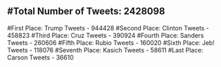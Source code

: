 #Total Number of Tweets: 2428098 
---
#First Place: Trump Tweets - 944428
#Second Place: Clinton Tweets - 458823
#Third Place: Cruz Tweets - 390924
#Fourth Place: Sanders Tweets - 260606
#Fifth Place: Rubio Tweets - 160020
#Sixth Place: Jeb! Tweets - 118076
#Seventh Place: Kasich Tweets - 58611
#Last Place: Carson Tweets - 36610
